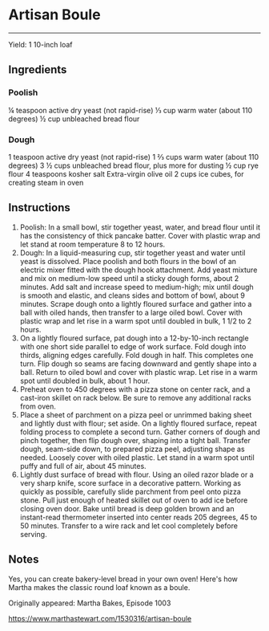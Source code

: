 # Artisan Boule
---
Yield: 1 10-inch loaf

## Ingredients
### Poolish
¼ teaspoon active dry yeast (not rapid-rise)
⅓ cup warm water (about 110 degrees)
½ cup unbleached bread flour

### Dough
1 teaspoon active dry yeast (not rapid-rise)
1 ⅔ cups warm water (about 110 degrees)
3 ½ cups unbleached bread flour, plus more for dusting
½ cup rye flour
4 teaspoons kosher salt
Extra-virgin olive oil
2 cups ice cubes, for creating steam in oven

## Instructions
1. Poolish: In a small bowl, stir together yeast, water, and bread flour until it has the consistency of thick pancake batter. Cover with plastic wrap and let stand at room temperature 8 to 12 hours.
2. Dough: In a liquid-measuring cup, stir together yeast and water until yeast is dissolved. Place poolish and both flours in the bowl of an electric mixer fitted with the dough hook attachment. Add yeast mixture and mix on medium-low speed until a sticky dough forms, about 2 minutes. Add salt and increase speed to medium-high; mix until dough is smooth and elastic, and cleans sides and bottom of bowl, about 9 minutes. Scrape dough onto a lightly floured surface and gather into a ball with oiled hands, then transfer to a large oiled bowl. Cover with plastic wrap and let rise in a warm spot until doubled in bulk, 1 1/2 to 2 hours.
3. On a lightly floured surface, pat dough into a 12-by-10-inch rectangle with one short side parallel to edge of work surface. Fold dough into thirds, aligning edges carefully. Fold dough in half. This completes one turn. Flip dough so seams are facing downward and gently shape into a ball. Return to oiled bowl and cover with plastic wrap. Let rise in a warm spot until doubled in bulk, about 1 hour.
4. Preheat oven to 450 degrees with a pizza stone on center rack, and a cast-iron skillet on rack below. Be sure to remove any additional racks from oven.
5. Place a sheet of parchment on a pizza peel or unrimmed baking sheet and lightly dust with flour; set aside. On a lightly floured surface, repeat folding process to complete a second turn. Gather corners of dough and pinch together, then flip dough over, shaping into a tight ball. Transfer dough, seam-side down, to prepared pizza peel, adjusting shape as needed. Loosely cover with oiled plastic. Let stand in a warm spot until puffy and full of air, about 45 minutes.
6. Lightly dust surface of bread with flour. Using an oiled razor blade or a very sharp knife, score surface in a decorative pattern. Working as quickly as possible, carefully slide parchment from peel onto pizza stone. Pull just enough of heated skillet out of oven to add ice before closing oven door. Bake until bread is deep golden brown and an instant-read thermometer inserted into center reads 205 degrees, 45 to 50 minutes. Transfer to a wire rack and let cool completely before serving.

## Notes

Yes, you can create bakery-level bread in your own oven! Here's how Martha makes the classic round loaf known as a boule.

Originally appeared: Martha Bakes, Episode 1003

https://www.marthastewart.com/1530316/artisan-boule